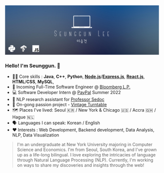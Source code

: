 ![Header](https://raw.githubusercontent.com/seungguini/seungguini/main/minimalist_profile.png?token=AH3EB6SYHPM7OXPWWRKA7MLAG6C4I "Header")

### Hello! I'm Seunggun. 👋
- 👨‍💻 Core skills : **Java**, **C++**, **Python**, **[Node.js](https://nodejs.org/)**/**[Express.js](https://expressjs.com/)**, **[React.js](https://reactjs.org/)**, **HTML**/**CSS**, **MySQL**, 
- 🌆 Incoming Full-Time Software Engineer @ [Bloomberg L.P.](https://github.com/bloomberg)
- 💻 Software Developer Intern @ [PayPal](https://www.paypal.com/) Summer 2022
- 🔬 NLP research assistant for [Professor Sedoc](https://www.stern.nyu.edu/faculty/bio/joao-sedoc)
- 🎨 On-gong passion project - [Vintage Turntable](https://github.com/https://github.com/seungguini/vintage-turntable)
- 🗺️ Places I've lived: Seoul 🇰🇷 / New York & Chicago 🇺🇸 / Accra 🇬🇭 / Hague 🇳🇱
- 🗣️ Languages I can speak: Korean / English
- ❤️ Interests : Web Development, Backend development, Data Analysis, NLP, Data Visualization
> I'm an undergraduate at New York University majoring in Computer Science and Economics. I'm from Seoul, South Korea, and I've grown up as a life-long bilingual. I love exploring the intricacies of language through Natural Language Processing (NLP). Currently, I'm working on ways to share my discoveries and insights through the web!

